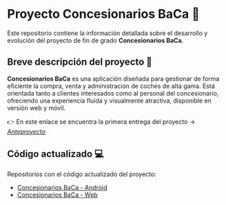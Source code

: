 # Proyecto Concesionarios BaCa 🚗  
Este repositorio contiene la información detallada sobre el desarrollo y evolución del proyecto de fin de grado **Concesionarios BaCa**.

## Breve descripción del proyecto 🎯  
**Concesionarios BaCa** es una aplicación diseñada para gestionar de forma eficiente la compra, venta y administración de coches de alta gama. Está orientada tanto a clientes interesados como al personal del concesionario, ofreciendo una experiencia fluida y visualmente atractiva, disponible en versión web y móvil.

👉 En este enlace se encuentra la primera entrega del proyecto → *[Anteproyecto](#https://www.notion.so/Concesionarios-BaCa-TFG-2032ca2f626b80d09c2bf136f0a4a88b)*  

## Código actualizado 💻  
Repositorios con el código actualizado del proyecto:  
- [Concesionarios BaCa - Android](#https://github.com/adribarrios05/Concesionarios-BaCa-Android)  
- [Concesionarios BaCa - Web](#https://github.com/adribarrios05/Proyecto-Concesionario-Angular)  


